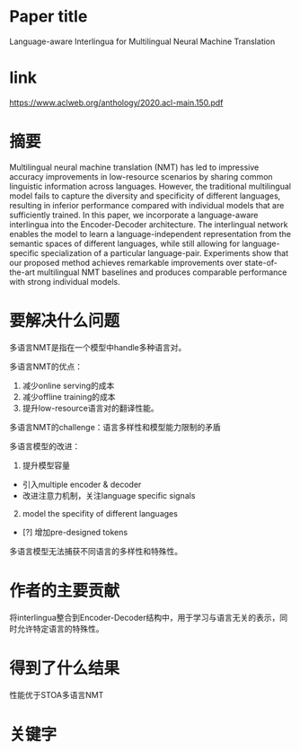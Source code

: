 # Paper title

Language-aware Interlingua for Multilingual Neural Machine Translation

# link

https://www.aclweb.org/anthology/2020.acl-main.150.pdf

# 摘要

Multilingual neural machine translation (NMT) has led to impressive accuracy improvements in low-resource scenarios by sharing common linguistic information across languages. However, the traditional multilingual model fails to capture the diversity and specificity of different languages, resulting in inferior performance compared with individual models that are sufficiently trained. In this paper, we incorporate a language-aware interlingua into the Encoder-Decoder architecture. The interlingual network enables the model to learn a language-independent representation from the semantic spaces of different languages, while still allowing for language-specific specialization of a particular language-pair. Experiments show that our proposed method achieves remarkable improvements over state-of-the-art multilingual NMT baselines and produces comparable performance with strong individual models.

# 要解决什么问题

多语言NMT是指在一个模型中handle多种语言对。  

多语言NMT的优点：  
1. 减少online serving的成本  
2. 减少offline training的成本  
3. 提升low-resource语言对的翻译性能。  

多语言NMT的challenge：语言多样性和模型能力限制的矛盾    

多语言模型的改进：  
1. 提升模型容量  
- 引入multiple encoder & decoder  
- 改进注意力机制，关注language specific signals  
2. model the specifity of different languages  
- [?] 增加pre-designed tokens  

多语言模型无法捕获不同语言的多样性和特殊性。

# 作者的主要贡献

将interlingua整合到Encoder-Decoder结构中，用于学习与语言无关的表示，同时允许特定语言的特殊性。

# 得到了什么结果

性能优于STOA多语言NMT

# 关键字	

